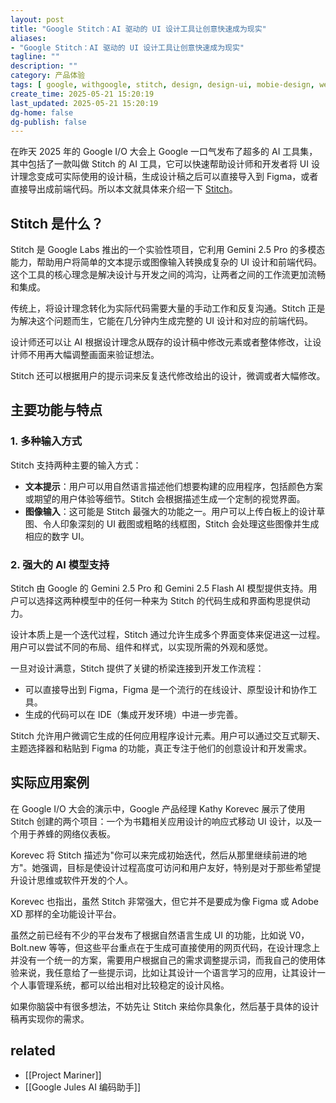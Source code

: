 ```yaml
---
layout: post
title: "Google Stitch：AI 驱动的 UI 设计工具让创意快速成为现实"
aliases:
- "Google Stitch：AI 驱动的 UI 设计工具让创意快速成为现实"
tagline: ""
description: ""
category: 产品体验
tags: [ google, withgoogle, stitch, design, design-ui, mobie-design, web-design ]
create_time: 2025-05-21 15:20:19
last_updated: 2025-05-21 15:20:19
dg-home: false
dg-publish: false
---
```


在昨天 2025 年的 Google I/O 大会上 Google 一口气发布了超多的 AI 工具集，其中包括了一款叫做 Stitch 的 AI 工具，它可以快速帮助设计师和开发者将 UI 设计理念变成可实际使用的设计稿，生成设计稿之后可以直接导入到 Figma，或者直接导出成前端代码。所以本文就具体来介绍一下 [Stitch](https://stitch.withgoogle.com/)。

## Stitch 是什么？

Stitch 是 Google Labs 推出的一个实验性项目，它利用 Gemini 2.5 Pro 的多模态能力，帮助用户将简单的文本提示或图像输入转换成复杂的 UI 设计和前端代码。这个工具的核心理念是解决设计与开发之间的鸿沟，让两者之间的工作流更加流畅和集成。

传统上，将设计理念转化为实际代码需要大量的手动工作和反复沟通。Stitch 正是为解决这个问题而生，它能在几分钟内生成完整的 UI 设计和对应的前端代码。

设计师还可以让 AI 根据设计理念从既存的设计稿中修改元素或者整体修改，让设计师不用再大幅调整画面来验证想法。

Stitch 还可以根据用户的提示词来反复迭代修改给出的设计，微调或者大幅修改。

## 主要功能与特点

### 1. 多种输入方式

Stitch 支持两种主要的输入方式：

- **文本提示**：用户可以用自然语言描述他们想要构建的应用程序，包括颜色方案或期望的用户体验等细节。Stitch 会根据描述生成一个定制的视觉界面。
- **图像输入**：这可能是 Stitch 最强大的功能之一。用户可以上传白板上的设计草图、令人印象深刻的 UI 截图或粗略的线框图，Stitch 会处理这些图像并生成相应的数字 UI。

### 2. 强大的 AI 模型支持

Stitch 由 Google 的 Gemini 2.5 Pro 和 Gemini 2.5 Flash AI 模型提供支持。用户可以选择这两种模型中的任何一种来为 Stitch 的代码生成和界面构思提供动力。

设计本质上是一个迭代过程，Stitch 通过允许生成多个界面变体来促进这一过程。用户可以尝试不同的布局、组件和样式，以实现所需的外观和感觉。

一旦对设计满意，Stitch 提供了关键的桥梁连接到开发工作流程：

- 可以直接导出到 Figma，Figma 是一个流行的在线设计、原型设计和协作工具。
- 生成的代码可以在 IDE（集成开发环境）中进一步完善。

Stitch 允许用户微调它生成的任何应用程序设计元素。用户可以通过交互式聊天、主题选择器和粘贴到 Figma 的功能，真正专注于他们的创意设计和开发需求。

## 实际应用案例

在 Google I/O 大会的演示中，Google 产品经理 Kathy Korevec 展示了使用 Stitch 创建的两个项目：一个为书籍相关应用设计的响应式移动 UI 设计，以及一个用于养蜂的网络仪表板。

Korevec 将 Stitch 描述为"你可以来完成初始迭代，然后从那里继续前进的地方"。她强调，目标是使设计过程高度可访问和用户友好，特别是对于那些希望提升设计思维或软件开发的个人。

Korevec 也指出，虽然 Stitch 非常强大，但它并不是要成为像 Figma 或 Adobe XD 那样的全功能设计平台。

虽然之前已经有不少的平台发布了根据自然语言生成 UI 的功能，比如说 V0，Bolt.new 等等，但这些平台重点在于生成可直接使用的网页代码，在设计理念上并没有一个统一的方案，需要用户根据自己的需求调整提示词，而我自己的使用体验来说，我任意给了一些提示词，比如让其设计一个语言学习的应用，让其设计一个人事管理系统，都可以给出相对比较稳定的设计风格。

如果你脑袋中有很多想法，不妨先让 Stitch 来给你具象化，然后基于具体的设计稿再实现你的需求。

## related

- [[Project Mariner]]
- [[Google Jules AI 编码助手]]
